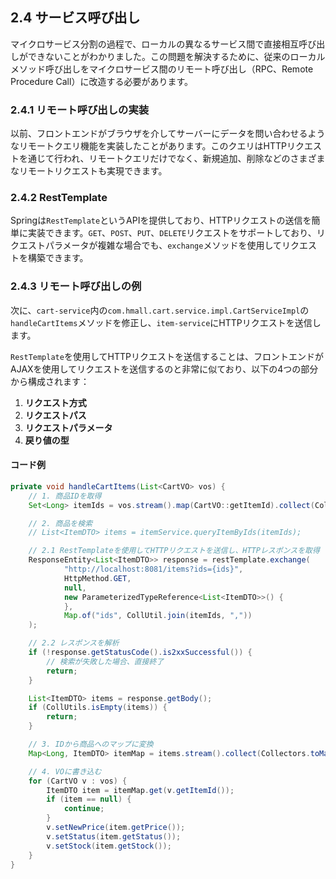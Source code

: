 ## 2.4 サービス呼び出し

マイクロサービス分割の過程で、ローカルの異なるサービス間で直接相互呼び出しができないことがわかりました。この問題を解決するために、従来のローカルメソッド呼び出しをマイクロサービス間のリモート呼び出し（RPC、Remote Procedure Call）に改造する必要があります。

### 2.4.1 リモート呼び出しの実装

以前、フロントエンドがブラウザを介してサーバーにデータを問い合わせるようなリモートクエリ機能を実装したことがあります。このクエリはHTTPリクエストを通じて行われ、リモートクエリだけでなく、新規追加、削除などのさまざまなリモートリクエストも実現できます。

### 2.4.2 RestTemplate

Springは`RestTemplate`というAPIを提供しており、HTTPリクエストの送信を簡単に実装できます。`GET`、`POST`、`PUT`、`DELETE`リクエストをサポートしており、リクエストパラメータが複雑な場合でも、`exchange`メソッドを使用してリクエストを構築できます。

### 2.4.3 リモート呼び出しの例

次に、`cart-service`内の`com.hmall.cart.service.impl.CartServiceImpl`の`handleCartItems`メソッドを修正し、`item-service`にHTTPリクエストを送信します。

`RestTemplate`を使用してHTTPリクエストを送信することは、フロントエンドがAJAXを使用してリクエストを送信するのと非常に似ており、以下の4つの部分から構成されます：

1. **リクエスト方式**
2. **リクエストパス**
3. **リクエストパラメータ**
4. **戻り値の型**

#### コード例

```java
private void handleCartItems(List<CartVO> vos) {
    // 1. 商品IDを取得
    Set<Long> itemIds = vos.stream().map(CartVO::getItemId).collect(Collectors.toSet());

    // 2. 商品を検索
    // List<ItemDTO> items = itemService.queryItemByIds(itemIds);

    // 2.1 RestTemplateを使用してHTTPリクエストを送信し、HTTPレスポンスを取得
    ResponseEntity<List<ItemDTO>> response = restTemplate.exchange(
            "http://localhost:8081/items?ids={ids}",
            HttpMethod.GET,
            null,
            new ParameterizedTypeReference<List<ItemDTO>>() {
            },
            Map.of("ids", CollUtil.join(itemIds, ","))
    );

    // 2.2 レスポンスを解析
    if (!response.getStatusCode().is2xxSuccessful()) {
        // 検索が失敗した場合、直接終了
        return;
    }

    List<ItemDTO> items = response.getBody();
    if (CollUtils.isEmpty(items)) {
        return;
    }

    // 3. IDから商品へのマップに変換
    Map<Long, ItemDTO> itemMap = items.stream().collect(Collectors.toMap(ItemDTO::getId, Function.identity()));

    // 4. VOに書き込む
    for (CartVO v : vos) {
        ItemDTO item = itemMap.get(v.getItemId());
        if (item == null) {
            continue;
        }
        v.setNewPrice(item.getPrice());
        v.setStatus(item.getStatus());
        v.setStock(item.getStock());
    }
}
